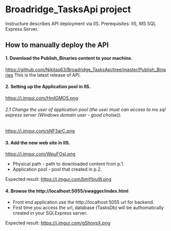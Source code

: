 # Broadridge_TasksApi project
Instructure describes API deployment via IIS.
Prerequisites: IIS, MS SQL Express Server.

## How to manually deploy the API

#### 1. Download the Publish_Binaries content to your machine.
https://github.com/Nikitas63/Broadridge_TasksApi/tree/master/Publish_Binaries
This is the latest release of API.

#### 2. Setting up the Application pool in IIS.
https://i.imgur.com/HmIGMOS.png
###### 2.1 Change the user of application pool (the user must can access to ms sql express server (Windows domain user - good choise)).
https://i.imgur.com/sNF3arC.png

#### 3. Add the new web site in IIS.
https://i.imgur.com/WpuFOsI.png
 - Physical path - path to downloaded content from p.1.
 - Application pool - pool that created in p.2.

Expected result: https://i.imgur.com/bmYbjuW.png

#### 4. Browse the http://localhost:5055/swagger/index.html
 - Front end application use the http://localhost:5055 url for backend.
 - First time you access the url, database (TasksDb) will be authomatically created in your SQLExpress server.

Expected result: https://i.imgur.com/gShovsX.png
